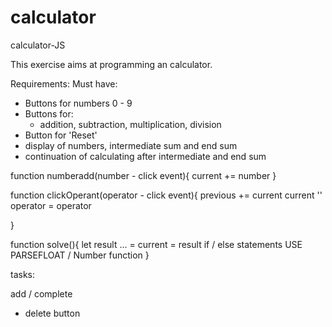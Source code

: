 # calculator

calculator-JS

This exercise aims at programming an calculator.

Requirements:
Must have:

- Buttons for numbers 0 - 9
- Buttons for:
  - addition, subtraction, multiplication, division
- Button for 'Reset'
- display of numbers, intermediate sum and end sum
- continuation of calculating after intermediate and end sum

function numberadd(number - click event){
current += number
}

function clickOperant(operator - click event){
previous += current
current ''
operator = operator

}

function solve(){
let result ... =
current = result
if / else statements
USE PARSEFLOAT / Number function
}

tasks:

add / complete

- delete button
